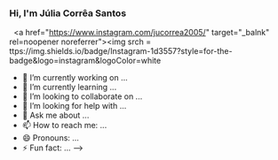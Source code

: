 ### Hi, I'm Júlia Corrêa Santos

&nbsp; <a href="https://www.instagram.com/jucorrea2005/" target="_balnk" rel=noopener noreferrer"><img
 srch = ttps://img.shields.io/badge/Instagram-1d3557?style=for-the-badge&logo=instagram&logoColor=white
- 🔭 I’m currently working on ...
- 🌱 I’m currently learning ...
- 👯 I’m looking to collaborate on ...
- 🤔 I’m looking for help with ...
- 💬 Ask me about ...
- 📫 How to reach me: ...
- 😄 Pronouns: ...
- ⚡ Fun fact: ...
-->
